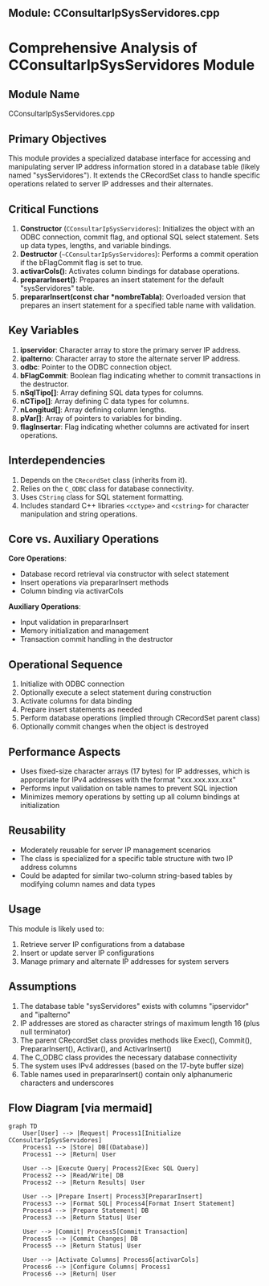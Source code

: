 ## Module: CConsultarIpSysServidores.cpp
# Comprehensive Analysis of CConsultarIpSysServidores Module

## Module Name
CConsultarIpSysServidores.cpp

## Primary Objectives
This module provides a specialized database interface for accessing and manipulating server IP address information stored in a database table (likely named "sysServidores"). It extends the CRecordSet class to handle specific operations related to server IP addresses and their alternates.

## Critical Functions
1. **Constructor** (`CConsultarIpSysServidores`): Initializes the object with an ODBC connection, commit flag, and optional SQL select statement. Sets up data types, lengths, and variable bindings.
2. **Destructor** (`~CConsultarIpSysServidores`): Performs a commit operation if the bFlagCommit flag is set to true.
3. **activarCols()**: Activates column bindings for database operations.
4. **prepararInsert()**: Prepares an insert statement for the default "sysServidores" table.
5. **prepararInsert(const char *nombreTabla)**: Overloaded version that prepares an insert statement for a specified table name with validation.

## Key Variables
1. **ipservidor**: Character array to store the primary server IP address.
2. **ipalterno**: Character array to store the alternate server IP address.
3. **odbc**: Pointer to the ODBC connection object.
4. **bFlagCommit**: Boolean flag indicating whether to commit transactions in the destructor.
5. **nSqlTipo[]**: Array defining SQL data types for columns.
6. **nCTipo[]**: Array defining C data types for columns.
7. **nLongitud[]**: Array defining column lengths.
8. **pVar[]**: Array of pointers to variables for binding.
9. **flagInsertar**: Flag indicating whether columns are activated for insert operations.

## Interdependencies
1. Depends on the `CRecordSet` class (inherits from it).
2. Relies on the `C_ODBC` class for database connectivity.
3. Uses `CString` class for SQL statement formatting.
4. Includes standard C++ libraries `<cctype>` and `<cstring>` for character manipulation and string operations.

## Core vs. Auxiliary Operations
**Core Operations**:
- Database record retrieval via constructor with select statement
- Insert operations via prepararInsert methods
- Column binding via activarCols

**Auxiliary Operations**:
- Input validation in prepararInsert
- Memory initialization and management
- Transaction commit handling in the destructor

## Operational Sequence
1. Initialize with ODBC connection
2. Optionally execute a select statement during construction
3. Activate columns for data binding
4. Prepare insert statements as needed
5. Perform database operations (implied through CRecordSet parent class)
6. Optionally commit changes when the object is destroyed

## Performance Aspects
- Uses fixed-size character arrays (17 bytes) for IP addresses, which is appropriate for IPv4 addresses with the format "xxx.xxx.xxx.xxx"
- Performs input validation on table names to prevent SQL injection
- Minimizes memory operations by setting up all column bindings at initialization

## Reusability
- Moderately reusable for server IP management scenarios
- The class is specialized for a specific table structure with two IP address columns
- Could be adapted for similar two-column string-based tables by modifying column names and data types

## Usage
This module is likely used to:
1. Retrieve server IP configurations from a database
2. Insert or update server IP configurations
3. Manage primary and alternate IP addresses for system servers

## Assumptions
1. The database table "sysServidores" exists with columns "ipservidor" and "ipalterno"
2. IP addresses are stored as character strings of maximum length 16 (plus null terminator)
3. The parent CRecordSet class provides methods like Exec(), Commit(), PrepararInsert(), Activar(), and ActivarInsert()
4. The C_ODBC class provides the necessary database connectivity
5. The system uses IPv4 addresses (based on the 17-byte buffer size)
6. Table names used in prepararInsert() contain only alphanumeric characters and underscores
## Flow Diagram [via mermaid]
```mermaid
graph TD
    User[User] --> |Request| Process1[Initialize CConsultarIpSysServidores]
    Process1 --> |Store| DB[(Database)]
    Process1 --> |Return| User
    
    User --> |Execute Query| Process2[Exec SQL Query]
    Process2 --> |Read/Write| DB
    Process2 --> |Return Results| User
    
    User --> |Prepare Insert| Process3[PrepararInsert]
    Process3 --> |Format SQL| Process4[Format Insert Statement]
    Process4 --> |Prepare Statement| DB
    Process3 --> |Return Status| User
    
    User --> |Commit| Process5[Commit Transaction]
    Process5 --> |Commit Changes| DB
    Process5 --> |Return Status| User
    
    User --> |Activate Columns| Process6[activarCols]
    Process6 --> |Configure Columns| Process1
    Process6 --> |Return| User
```
